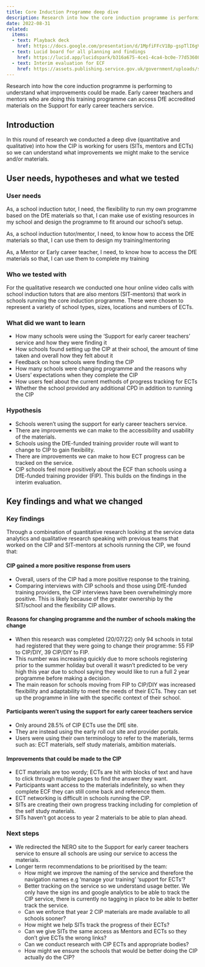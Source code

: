 ```yaml
---
title: Core Induction Programme deep dive
description: Research into how the core induction programme is performing to understand what improvements could be made. Early career teachers and mentors who are doing this training programme can access DfE accredited materials on the Support for early career teachers service.
date: 2022-08-31
related:
  items:
  - text: Playback deck
    href: https://docs.google.com/presentation/d/1MpfiFFcV1Bp-gspTlI6gVKrQOvg36oGAv23TPsnc6GQ/edit#slide=id.p
  - text: Lucid board for all planning and findings
    href: https://lucid.app/lucidspark/b316a675-4ce1-4ca4-bc0e-77d536089dce/edit?viewport_loc=12491%2C6697%2C5303%2C2824%2C0_0&invitationId=inv_098f9fb2-fa2d-45cd-b607-f05cf6813973#
  - text: Interim evaluation for ECF
    href: https://assets.publishing.service.gov.uk/government/uploads/system/uploads/attachment_data/file/1078234/ECF_evaluation_interim_research_brief_2022.pdf
---
```


Research into how the core induction programme is performing to understand what improvements could be made. Early career teachers and mentors who are doing this training programme can access DfE accredited materials on the Support for early career teachers service.

## Introduction
In this round of research we conducted a deep dive (quantitative and qualitative) into how the CIP is working for users (SITs, mentors and ECTs) so we can understand what improvements we might make to the service and/or materials.


## User needs, hypotheses and what we tested
### User needs
As, a school induction tutor,
I need, the flexibility to run my own programme based on the DfE materials
so that, I can make use of existing resources in my school and design the programme to fit around our school’s setup.

As, a school induction tutor/mentor,
I need, to know how to access the DfE materials
so that, I can use them to design my training/mentoring

As, a Mentor or Early career teacher,
I need, to know how to access the DfE materials
so that, I can use them to complete my training

### Who we tested with
For the qualitative research we conducted one hour online video calls with school induction tutors that are also mentors (SIT-mentors) that work in schools running the core induction programme. These were chosen to represent a variety of school types, sizes, locations and numbers of ECTs.

### What did we want to learn
- How many schools were using the ‘Support for early career teachers’ service and how they were finding it
- How schools found setting up the CIP at their school, the amount of time taken and overall how they felt about it
- Feedback on how schools were finding the CIP
- How many schools were changing programme and the reasons why
- Users’ expectations when they complete the CIP
- How users feel about the current methods of progress tracking for ECTs
- Whether the school provided any additional CPD in addition to running the CIP


### Hypothesis
- Schools weren’t using the support for early career teachers service.
- There are improvements we can make to the accessibility and usability of the materials.
- Schools using the DfE-funded training provider route will want to change to CIP to gain flexibility.
- There are improvements we can make to how ECT progress can be tracked on the service.
- CIP schools feel more positively about the ECF than schools using a DfE-funded training provider (FIP). This builds on the findings in the interim evaluation.

## Key findings and what we changed
### Key findings
Through a combination of quantitative research looking at the service data analytics and qualitative research speaking with previous teams that worked on the CIP and SIT-mentors at schools running the CIP, we found that:

#### CIP gained a more positive response from users
- Overall, users of the CIP had a more positive response to the training.
- Comparing interviews with CIP schools and those using DfE-funded training providers, the CIP interviews have been overwhelmingly more positive. This is likely  because of the greater ownership by the SIT/school and the flexibility CIP allows.

#### Reasons for changing programme and the number of schools making the change
- When this research was completed (20/07/22) only 94 schools in total had registered that they were going to change their programme: 55 FIP to CIP/DIY, 39 CIP/DIY to FIP.
- This number was increasing quickly due to more schools registering prior to the summer holiday but overall it wasn’t predicted to be very high this year due to school saying they would like to run a full 2 year programme before making a decision.
- The main reason for schools moving from FIP to CIP/DIY was increased flexibility and adaptability to meet the needs of their ECTs. They can set up the programme in line with the specific context of their school.

#### Participants weren’t using the support for early career teachers service
- Only around 28.5% of CIP ECTs use the DfE site.
- They are instead using the early roll out site and provider portals.
- Users were using their own terminology to refer to the materials, terms such as: ECT materials, self study materials, ambition materials.

#### Improvements that could be made to the CIP
- ECT materials are too wordy; ECTs are hit with blocks of text and have to click through multiple pages to find the answer they want.
- Participants want access to the materials indefinitely, so when they complete ECF they can still come back and reference them.
- ECT networking is difficult in schools running the CIP.
- SITs are creating their own progress tracking including for completion of the self study materials.
- SITs haven’t got access to year 2 materials to be able to plan ahead.

### Next steps
- We redirected the NERO site to the Support for early career teachers service to ensure all schools are using our service to access the materials.
- Longer term recommendations to be prioritised by the team:
    - How might we improve the naming of the service and therefore the navigation names e.g ‘manage your training’ ‘support for ECTs’?
    - Better tracking on the service so we understand usage better. We only have the sign ins and google analytics to be able to track the CIP service, there is currently no tagging in place to be able to better track the service.
    - Can we enforce that year 2 CIP materials are made available to all schools sooner?
    - How might we help SITs track the progress of their ECTs?
    - Can we give SITs the same access as Mentors and ECTs so they don’t give ECTs the wrong links?
    - Can we conduct research with CIP ECTs and appropriate bodies?
    - How might we ensure the schools that would be better doing the CIP actually do the CIP?
